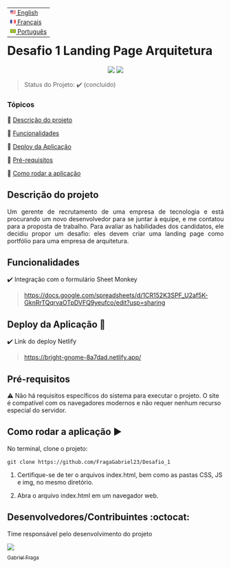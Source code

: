 <table align="right">
 <tr><td><a href="README_en.md"><img src="readme_img/us-flag.png" height="13"> English</a></td></tr>
 <tr><td><a href="README_fr.md"><img src="readme_img/fr-flag.png" height="13"> Français</a></td></tr>
 <tr><td><a href="README.md"><img src="readme_img/br-flag.png" height="13"> Português</a></td></tr>
</table>

<h1>Desafio 1 Landing Page Arquitetura</h1> 

<p align="center">
  <img src="https://img.shields.io/static/v1?label=Netlify&message=deploy&color=blue&style=for-the-badge&logo=netlify"/>
  <img src="http://img.shields.io/static/v1?label=STATUS&message=CONCLUIDO&color=GREEN&style=for-the-badge"/>
</p>

> Status do Projeto: :heavy_check_mark: (concluido)

### Tópicos 

:small_blue_diamond: [Descrição do projeto](#descrição-do-projeto)

:small_blue_diamond: [Funcionalidades](#funcionalidades)

:small_blue_diamond: [Deploy da Aplicação](#deploy-da-aplicação-dash)

:small_blue_diamond: [Pré-requisitos](#pré-requisitos)

:small_blue_diamond: [Como rodar a aplicação](#como-rodar-a-aplicação-arrow_forward)

## Descrição do projeto

<p align="justify">
  Um gerente de recrutamento de uma empresa de tecnologia e está procurando um
novo desenvolvedor para se juntar à equipe, e me contatou para a proposta de trabalho.
Para avaliar as habilidades dos candidatos, ele decidiu propor um desafio: eles devem
criar uma landing page como portfólio para uma empresa de arquitetura. 
</p>

## Funcionalidades

:heavy_check_mark: Integração com o formulário Sheet Monkey 
> https://docs.google.com/spreadsheets/d/1CR152K3SPF_U2af5K-GknRrTQqrvaOTpDVFQ9yeufco/edit?usp=sharing

## Deploy da Aplicação :dash:

:heavy_check_mark: Link do deploy Netlify 
> https://bright-gnome-8a7dad.netlify.app/

## Pré-requisitos

:warning: Não há requisitos específicos do sistema para executar o projeto. O site é compatível com os navegadores modernos e não requer nenhum recurso especial do servidor.

## Como rodar a aplicação :arrow_forward:

No terminal, clone o projeto: 

```
git clone https://github.com/FragaGabriel23/Desafio_1
```
1. Certifique-se de ter o arquivos index.html, bem como as pastas CSS, JS e img, no mesmo diretório.

2. Abra o arquivo index.html em um navegador web.

## Desenvolvedores/Contribuintes :octocat:

Time responsável pelo desenvolvimento do projeto

[<img src="https://avatars.githubusercontent.com/u/122870445?v=4" width=115><br><sub>Gabriel Fraga</sub>](https://github.com/FragaGabriel23) 